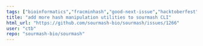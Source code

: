 ```yaml
---
tags: ["bioinformatics","fracminhash","good-next-issue","hacktoberfest","kmer","minhash","plugin_todo","python","rust","scaled-minhash","sketching","sourmash","taxonomic-classification","taxonomic-profiling"]
title: "add more hash manipulation utilities to sourmash CLI"
html_url: "https://github.com/sourmash-bio/sourmash/issues/1266"
user: "ctb"
repo: "sourmash-bio/sourmash"
---
```


